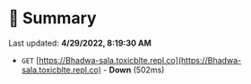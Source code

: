 # 📖 Summary
Last updated: **4/29/2022, 8:19:30 AM**

- `GET` [https://Bhadwa-sala.toxicblte.repl.co](https://Bhadwa-sala.toxicblte.repl.co) - **Down** (502ms)
